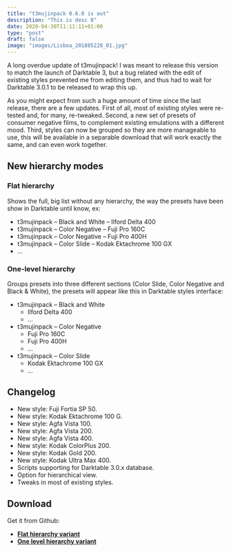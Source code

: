 ```yaml
---
title: "t3mujinpack 0.6.0 is out"
description: "This is desc 8"
date: 2020-04-30T11:11:11+01:00
type: "post"
draft: false
image: "images/Lisboa_201885228_01.jpg"
---
```


A long overdue update of t3mujinpack! I was meant to release this version to match the launch of Darktable 3, but a bug related with the edit of existing styles prevented me from editing them, and thus had to wait for Darktable 3.0.1 to be released to wrap this up.

As you might expect from such a huge amount of time since the last release, there are a few updates. First of all, most of existing styles were re-tested and, for many, re-tweaked. Second, a new set of presets of consumer negative films, to complement existing emulations with a different mood. Third, styles can now be grouped so they are more manageable to use, this will be available in a separable download that will work exactly the same, and can even work together.

## New hierarchy modes

### Flat hierarchy

Shows the full, big list without any hierarchy, the way the presets have been show in Darktable until know, ex:

- t3mujinpack – Black and White – Ilford Delta 400
- t3mujinpack – Color Negative – Fuji Pro 160C
- t3mujinpack – Color Negative – Fuji Pro 400H
- t3mujinpack – Color Slide – Kodak Ektachrome 100 GX
- …

### One-level hierarchy

Groups presets into three different sections (Color Slide, Color Negative and Black & White), the presets will appear like this in Darktable styles interface:

- t3mujinpack – Black and White
    - Ilford Delta 400
    - …
- t3mujinpack – Color Negative
    - Fuji Pro 160C
    - Fuji Pro 400H
    - …
- t3mujinpack – Color Slide
    - Kodak Ektachrome 100 GX
    - …

## Changelog
- New style: Fuji Fortia SP 50.
- New style: Kodak Ektachrome 100 G.
- New style: Agfa Vista 100.
- New style: Agfa Vista 200.
- New style: Agfa Vista 400.
- New style: Kodak ColorPlus 200.
- New style: Kodak Gold 200.
- New style: Kodak Ultra Max 400.
- Scripts supporting for Darktable 3.0.x database.
- Option for hierarchical view.
- Tweaks in most of existing styles.

## Download
Get it from Github:
- **[Flat hierarchy variant](https://github.com/t3mujin/t3mujinpack/releases/download/v0.6.0/t3mujinpack_0.6.0_flat.zip)**
- **[One level hierarchy variant](https://github.com/t3mujin/t3mujinpack/releases/download/v0.6.0/t3mujinpack_0.6.0_one-level.zip)**

